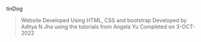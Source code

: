 tinDog
>Website Developed Using HTML, CSS and bootstrap
>Developed by Aditya N Jha using the tutorials from Angela Yu
>Completed on 3-OCT-2022

